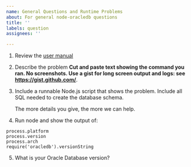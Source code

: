 ```yaml
---
name: General Questions and Runtime Problems
about: For general node-oracledb questions
title: ''
labels: question
assignees: ''

---
```


1. Review the [user manual](https://oracle.github.io/node-oracledb/doc/api.html)

2. Describe the problem
**Cut and paste text showing the command you ran.  No screenshots.  Use a gist for long screen output and logs: see https://gist.github.com/**.

3. Include a runnable Node.js script that shows the problem.
Include all SQL needed to create the database schema.

   The more details you give, the more we can help.

4. Run node and show the output of:

```
process.platform
process.version
process.arch
require('oracledb').versionString
```

5. What is your Oracle Database version?
